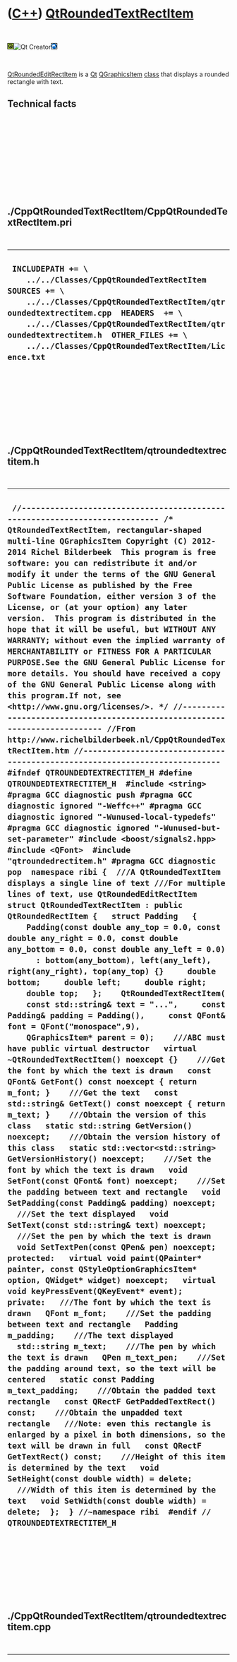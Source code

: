 



 

 

 

 

 

([C++](Cpp.htm)) [QtRoundedTextRectItem](CppQtRoundedTextRectItem.htm)
======================================================================

 

![Qt](PicQt.png)![Qt
Creator](PicQtCreator.png)![Lubuntu](PicLubuntu.png)

 

[QtRoundedEditRectItem](CppQtRoundedEditRectItem.htm) is a
[Qt](CppQt.htm) [QGraphicsItem](CppQGraphicsItem.htm)
[class](CppClass.htm) that displays a rounded rectangle with text.

Technical facts
---------------

 

 

 

 

 

 

./CppQtRoundedTextRectItem/CppQtRoundedTextRectItem.pri
-------------------------------------------------------

 

  --------------------------------------------------------------------------------------------------------------------------------------------------------------------------------------------------------------------------------------------------------------------------------------------------------------
  ` INCLUDEPATH += \     ../../Classes/CppQtRoundedTextRectItem  SOURCES += \     ../../Classes/CppQtRoundedTextRectItem/qtroundedtextrectitem.cpp  HEADERS  += \     ../../Classes/CppQtRoundedTextRectItem/qtroundedtextrectitem.h  OTHER_FILES += \     ../../Classes/CppQtRoundedTextRectItem/Licence.txt`
  --------------------------------------------------------------------------------------------------------------------------------------------------------------------------------------------------------------------------------------------------------------------------------------------------------------

 

 

 

 

 

./CppQtRoundedTextRectItem/qtroundedtextrectitem.h
--------------------------------------------------

 

  ---------------------------------------------------------------------------------------------------------------------------------------------------------------------------------------------------------------------------------------------------------------------------------------------------------------------------------------------------------------------------------------------------------------------------------------------------------------------------------------------------------------------------------------------------------------------------------------------------------------------------------------------------------------------------------------------------------------------------------------------------------------------------------------------------------------------------------------------------------------------------------------------------------------------------------------------------------------------------------------------------------------------------------------------------------------------------------------------------------------------------------------------------------------------------------------------------------------------------------------------------------------------------------------------------------------------------------------------------------------------------------------------------------------------------------------------------------------------------------------------------------------------------------------------------------------------------------------------------------------------------------------------------------------------------------------------------------------------------------------------------------------------------------------------------------------------------------------------------------------------------------------------------------------------------------------------------------------------------------------------------------------------------------------------------------------------------------------------------------------------------------------------------------------------------------------------------------------------------------------------------------------------------------------------------------------------------------------------------------------------------------------------------------------------------------------------------------------------------------------------------------------------------------------------------------------------------------------------------------------------------------------------------------------------------------------------------------------------------------------------------------------------------------------------------------------------------------------------------------------------------------------------------------------------------------------------------------------------------------------------------------------------------------------------------------------------------------------------------------------------------------------------------------------------------------------------------------------------------------------------------------------------------------------------------------------------------------------------------------------------------------------------------------------------------------------------------------------------------------------------------------------------------------------------------------------------------------------------------------------------------------------------------------------------------------------------------------------------------------------------------------------------------------------------------------------------------------------------------------------------------------------------------------------------------------------------------------------------------------------------------------------------------------------------------------------------------------------------------------------
  ` //--------------------------------------------------------------------------- /* QtRoundedTextRectItem, rectangular-shaped multi-line QGraphicsItem Copyright (C) 2012-2014 Richel Bilderbeek  This program is free software: you can redistribute it and/or modify it under the terms of the GNU General Public License as published by the Free Software Foundation, either version 3 of the License, or (at your option) any later version.  This program is distributed in the hope that it will be useful, but WITHOUT ANY WARRANTY; without even the implied warranty of MERCHANTABILITY or FITNESS FOR A PARTICULAR PURPOSE.See the GNU General Public License for more details. You should have received a copy of the GNU General Public License along with this program.If not, see <http://www.gnu.org/licenses/>. */ //--------------------------------------------------------------------------- //From http://www.richelbilderbeek.nl/CppQtRoundedTextRectItem.htm //--------------------------------------------------------------------------- #ifndef QTROUNDEDTEXTRECTITEM_H #define QTROUNDEDTEXTRECTITEM_H  #include <string>  #pragma GCC diagnostic push #pragma GCC diagnostic ignored "-Weffc++" #pragma GCC diagnostic ignored "-Wunused-local-typedefs" #pragma GCC diagnostic ignored "-Wunused-but-set-parameter" #include <boost/signals2.hpp>  #include <QFont>  #include "qtroundedrectitem.h" #pragma GCC diagnostic pop  namespace ribi {  ///A QtRoundedTextItem displays a single line of text ///For multiple lines of text, use QtRoundedEditRectItem struct QtRoundedTextRectItem : public QtRoundedRectItem {   struct Padding   {     Padding(const double any_top = 0.0, const double any_right = 0.0, const double any_bottom = 0.0, const double any_left = 0.0)       : bottom(any_bottom), left(any_left), right(any_right), top(any_top) {}     double bottom;     double left;     double right;     double top;   };    QtRoundedTextRectItem(     const std::string& text = "...",     const Padding& padding = Padding(),     const QFont& font = QFont("monospace",9),     QGraphicsItem* parent = 0);    ///ABC must have public virtual destructor   virtual ~QtRoundedTextRectItem() noexcept {}    ///Get the font by which the text is drawn   const QFont& GetFont() const noexcept { return m_font; }    ///Get the text   const std::string& GetText() const noexcept { return m_text; }    ///Obtain the version of this class   static std::string GetVersion() noexcept;    ///Obtain the version history of this class   static std::vector<std::string> GetVersionHistory() noexcept;    ///Set the font by which the text is drawn   void SetFont(const QFont& font) noexcept;    ///Set the padding between text and rectangle   void SetPadding(const Padding& padding) noexcept;    ///Set the text displayed   void SetText(const std::string& text) noexcept;    ///Set the pen by which the text is drawn   void SetTextPen(const QPen& pen) noexcept;  protected:   virtual void paint(QPainter* painter, const QStyleOptionGraphicsItem* option, QWidget* widget) noexcept;   virtual void keyPressEvent(QKeyEvent* event);  private:   ///The font by which the text is drawn   QFont m_font;    ///Set the padding between text and rectangle   Padding m_padding;    ///The text displayed   std::string m_text;    ///The pen by which the text is drawn   QPen m_text_pen;    ///Set the padding around text, so the text will be centered   static const Padding m_text_padding;    ///Obtain the padded text rectangle   const QRectF GetPaddedTextRect() const;    ///Obtain the unpadded text rectangle   ///Note: even this rectangle is enlarged by a pixel in both dimensions, so the text will be drawn in full   const QRectF GetTextRect() const;    ///Height of this item is determined by the text   void SetHeight(const double width) = delete;    ///Width of this item is determined by the text   void SetWidth(const double width) = delete;  };  } //~namespace ribi  #endif // QTROUNDEDTEXTRECTITEM_H`
  ---------------------------------------------------------------------------------------------------------------------------------------------------------------------------------------------------------------------------------------------------------------------------------------------------------------------------------------------------------------------------------------------------------------------------------------------------------------------------------------------------------------------------------------------------------------------------------------------------------------------------------------------------------------------------------------------------------------------------------------------------------------------------------------------------------------------------------------------------------------------------------------------------------------------------------------------------------------------------------------------------------------------------------------------------------------------------------------------------------------------------------------------------------------------------------------------------------------------------------------------------------------------------------------------------------------------------------------------------------------------------------------------------------------------------------------------------------------------------------------------------------------------------------------------------------------------------------------------------------------------------------------------------------------------------------------------------------------------------------------------------------------------------------------------------------------------------------------------------------------------------------------------------------------------------------------------------------------------------------------------------------------------------------------------------------------------------------------------------------------------------------------------------------------------------------------------------------------------------------------------------------------------------------------------------------------------------------------------------------------------------------------------------------------------------------------------------------------------------------------------------------------------------------------------------------------------------------------------------------------------------------------------------------------------------------------------------------------------------------------------------------------------------------------------------------------------------------------------------------------------------------------------------------------------------------------------------------------------------------------------------------------------------------------------------------------------------------------------------------------------------------------------------------------------------------------------------------------------------------------------------------------------------------------------------------------------------------------------------------------------------------------------------------------------------------------------------------------------------------------------------------------------------------------------------------------------------------------------------------------------------------------------------------------------------------------------------------------------------------------------------------------------------------------------------------------------------------------------------------------------------------------------------------------------------------------------------------------------------------------------------------------------------------------------------------------------------------------------------------------

 

 

 

 

 

./CppQtRoundedTextRectItem/qtroundedtextrectitem.cpp
----------------------------------------------------

 

  --------------------------------------------------------------------------------------------------------------------------------------------------------------------------------------------------------------------------------------------------------------------------------------------------------------------------------------------------------------------------------------------------------------------------------------------------------------------------------------------------------------------------------------------------------------------------------------------------------------------------------------------------------------------------------------------------------------------------------------------------------------------------------------------------------------------------------------------------------------------------------------------------------------------------------------------------------------------------------------------------------------------------------------------------------------------------------------------------------------------------------------------------------------------------------------------------------------------------------------------------------------------------------------------------------------------------------------------------------------------------------------------------------------------------------------------------------------------------------------------------------------------------------------------------------------------------------------------------------------------------------------------------------------------------------------------------------------------------------------------------------------------------------------------------------------------------------------------------------------------------------------------------------------------------------------------------------------------------------------------------------------------------------------------------------------------------------------------------------------------------------------------------------------------------------------------------------------------------------------------------------------------------------------------------------------------------------------------------------------------------------------------------------------------------------------------------------------------------------------------------------------------------------------------------------------------------------------------------------------------------------------------------------------------------------------------------------------------------------------------------------------------------------------------------------------------------------------------------------------------------------------------------------------------------------------------------------------------------------------------------------------------------------------------------------------------------------------------------------------------------------------------------------------------------------------------------------------------------------------------------------------------------------------------------------------------------------------------------------------------------------------------------------------------------------------------------------------------------------------------------------------------------------------------------------------------------------------------------------------------------------------------------------------------------------------------------------------------------------------------------------------------------------------------------------------------------------------------------------------------------------------------------------------------------------------------------------------------------------------------------------------------------------------------------------------------------------------------------------------------------------------------------------------------------------------------------------------------------------------------------------------------------------------------------------------------------------------------------------------------------------------------------------------------------------------------------------------------------------------------------------------------------------------------------------------------------------------------------------------------------------------------------------------------------------------------------------------------------------------------------------------------------------------------------------------------------------------------------------------------------------------------------------------------------------------------------------------------------------------------------------------------------------------------------------------------------------------------------------------------------------------------------------------------------------------------------------------------------------------------------------------------------------------------------------------------------------------------------------------------------------------------------------------------------------------------------------------------------------------------------------------------------------------------------------------------------------------------------------------------------------------------------------------------------------------------------------------------------------------------------------------------------------------------------------------------------------------------------------------------------------------------------------------------------------------------------------------------------------------------------------------------------------------------------------------------------------------------------------------------------------------------------------------------------------------------------------------------------------------------------------------------------------------------------------------------------------------------------------------------------------------------------------------------------------------------------------------------------------------------------------------------------------------------------------------------------------------------------------------------------
  ` //--------------------------------------------------------------------------- /* QtRoundedTextRectItem, rectangular-shaped multi-line QGraphicsItem Copyright (C) 2012-2014 Richel Bilderbeek  This program is free software: you can redistribute it and/or modify it under the terms of the GNU General Public License as published by the Free Software Foundation, either version 3 of the License, or (at your option) any later version.  This program is distributed in the hope that it will be useful, but WITHOUT ANY WARRANTY; without even the implied warranty of MERCHANTABILITY or FITNESS FOR A PARTICULAR PURPOSE.See the GNU General Public License for more details. You should have received a copy of the GNU General Public License along with this program.If not, see <http://www.gnu.org/licenses/>. */ //--------------------------------------------------------------------------- //From http://www.richelbilderbeek.nl/CppQtRoundedTextRectItem.htm //--------------------------------------------------------------------------- #pragma GCC diagnostic push #pragma GCC diagnostic ignored "-Weffc++" #pragma GCC diagnostic ignored "-Wunused-local-typedefs" #pragma GCC diagnostic ignored "-Wunused-but-set-parameter" #include "qtroundedtextrectitem.h"  #include <cassert> #include <sstream> #include <QBrush> #include <QFont> #include <QGraphicsScene> #include <QKeyEvent> #include <QInputDialog> #include <QPainter>  //#include "trace.h" #pragma GCC diagnostic pop  const ribi::QtRoundedTextRectItem::Padding ribi::QtRoundedTextRectItem::m_text_padding(3.0,0.0,0.0,3.0);  ribi::QtRoundedTextRectItem::QtRoundedTextRectItem(   const std::string& text,   const Padding& padding,   const QFont& font,   QGraphicsItem* parent)   : QtRoundedRectItem(parent),     m_font(font),     m_padding(padding),     m_text{}, //Empty std::string, as m_text must be set by SetText     m_text_pen{} {   this->setFlags(       QGraphicsItem::ItemIsFocusable     | QGraphicsItem::ItemIsMovable     | QGraphicsItem::ItemIsSelectable);    ///Obtain a white background   this->setBrush(QBrush(QColor(255,255,255)));    this->SetFont(font);   this->SetRadiusX(4.0);   this->SetRadiusY(4.0);   this->SetText(text);  }  const QRectF ribi::QtRoundedTextRectItem::GetPaddedTextRect() const {   return GetTextRect().adjusted(     -m_text_padding.left,     -m_text_padding.top,      m_text_padding.right,      m_text_padding.bottom); }  const QRectF ribi::QtRoundedTextRectItem::GetTextRect() const {   const double h = QFontMetricsF(m_font).height();   const double w = QFontMetricsF(m_font).width(m_text.c_str());   #ifdef _WIN32   //adjusted(0.0,0.0,2.0,0.0) works fine for 50% of the fonts supplied by Wine under native Lubuntu   //adjusted(0.0,0.0,3.0,0.0) works fine for 80% of the fonts supplied by Wine under native Lubuntu   return QRectF(-0.5 * w, -0.5 * h,w,h).adjusted(0.0,0.0,3.0,0.0);   #else   //adjusted(0.0,0.0,2.0,-1.0) works fine for 90% of the fonts under native Lubuntu   //adjusted(0.0,0.0,3.0,-1.0) works fine for 99% of the fonts under native Lubuntu   //adjusted(0.0,0.0,4.0,-1.0) works fine for all the fonts I've tried under native Lubuntu   return QRectF(-0.5 * w, -0.5 * h,w,h).adjusted(0.0,0.0,2.0,-1.0);   #endif }  std::string ribi::QtRoundedTextRectItem::GetVersion() noexcept {   return "1.3"; }  std::vector<std::string> ribi::QtRoundedTextRectItem::GetVersionHistory() noexcept {   return {     "2012-12-19: version 1.0: initial version",     "2012-12-20: version 1.1: added response to key press, text is displayed fully",     "2012-12-21: version 1.2: added debug drawing, text is displayed correctly to the pixel",     "2012-12-28: version 1.3: fixed incomplete displaying when using Wine",   }; }  void ribi::QtRoundedTextRectItem::keyPressEvent(QKeyEvent* event) {   switch (event->key())   {     case Qt::Key_F2:     {       bool ok = true;       const QString s = QInputDialog::getText(0,"Edit text","New text",QLineEdit::Normal,m_text.c_str(),&ok);       if (ok) SetText(s.toStdString());     }     break;   }   QtRoundedRectItem::keyPressEvent(event); }  void ribi::QtRoundedTextRectItem::paint(QPainter* painter, const QStyleOptionGraphicsItem* option, QWidget* widget) noexcept {   QtRoundedRectItem::paint(painter,option,widget);   painter->setFont(m_font);   //#define DISPLAY_DIFFERENT_RECTS_873658735672347834573985792   #ifdef  DISPLAY_DIFFERENT_RECTS_873658735672347834573985792   painter->setBrush(QBrush(QColor(255,0,0)));   painter->drawRect(this->GetPaddedTextRect());   painter->setBrush(QBrush(QColor(0,0,255)));   painter->drawRect(this->GetTextRect());   #endif   painter->setPen(m_text_pen);   painter->drawText(GetTextRect(),m_text.c_str()); }  #pragma GCC diagnostic push #pragma GCC diagnostic ignored "-Wunused-but-set-parameter" void ribi::QtRoundedTextRectItem::SetFont(const QFont& font) noexcept {   if (m_font != font)   {     m_font = font;     this->update();     //this->m_signal_item_has_updated(this);     //m_signal_request_scene_update();   } } #pragma GCC diagnostic pop  void ribi::QtRoundedTextRectItem::SetPadding(const Padding& padding) noexcept {   if ( padding.bottom != m_padding.bottom     || padding.left   != m_padding.left     || padding.right  != m_padding.right     || padding.top    != m_padding.top     )   {     m_padding = padding;     const QRectF text_rect = GetPaddedTextRect();     this->SetRoundedRect(       text_rect.adjusted(         -m_padding.left,         -m_padding.top,          m_padding.right,          m_padding.bottom),       this->GetRadiusX(),       this->GetRadiusY()     );     this->update();     //this->m_signal_item_has_updated(this);     //m_signal_request_scene_update();   } }  void ribi::QtRoundedTextRectItem::SetText(const std::string& text) noexcept {   if (text != m_text)   {     m_text = text;     const QRectF text_rect = GetPaddedTextRect();     this->SetRoundedRect(       text_rect.adjusted(         -m_padding.left,         -m_padding.top,          m_padding.right,          m_padding.bottom),       this->GetRadiusX(),       this->GetRadiusY()     );     this->update();     //this->m_signal_item_has_updated(this);     //m_signal_request_scene_update();   } }  void ribi::QtRoundedTextRectItem::SetTextPen(const QPen& pen) noexcept {   if (m_text_pen != pen)   {     m_text_pen = pen;     this->update();     //this->m_signal_item_has_updated(this);   } }`
  --------------------------------------------------------------------------------------------------------------------------------------------------------------------------------------------------------------------------------------------------------------------------------------------------------------------------------------------------------------------------------------------------------------------------------------------------------------------------------------------------------------------------------------------------------------------------------------------------------------------------------------------------------------------------------------------------------------------------------------------------------------------------------------------------------------------------------------------------------------------------------------------------------------------------------------------------------------------------------------------------------------------------------------------------------------------------------------------------------------------------------------------------------------------------------------------------------------------------------------------------------------------------------------------------------------------------------------------------------------------------------------------------------------------------------------------------------------------------------------------------------------------------------------------------------------------------------------------------------------------------------------------------------------------------------------------------------------------------------------------------------------------------------------------------------------------------------------------------------------------------------------------------------------------------------------------------------------------------------------------------------------------------------------------------------------------------------------------------------------------------------------------------------------------------------------------------------------------------------------------------------------------------------------------------------------------------------------------------------------------------------------------------------------------------------------------------------------------------------------------------------------------------------------------------------------------------------------------------------------------------------------------------------------------------------------------------------------------------------------------------------------------------------------------------------------------------------------------------------------------------------------------------------------------------------------------------------------------------------------------------------------------------------------------------------------------------------------------------------------------------------------------------------------------------------------------------------------------------------------------------------------------------------------------------------------------------------------------------------------------------------------------------------------------------------------------------------------------------------------------------------------------------------------------------------------------------------------------------------------------------------------------------------------------------------------------------------------------------------------------------------------------------------------------------------------------------------------------------------------------------------------------------------------------------------------------------------------------------------------------------------------------------------------------------------------------------------------------------------------------------------------------------------------------------------------------------------------------------------------------------------------------------------------------------------------------------------------------------------------------------------------------------------------------------------------------------------------------------------------------------------------------------------------------------------------------------------------------------------------------------------------------------------------------------------------------------------------------------------------------------------------------------------------------------------------------------------------------------------------------------------------------------------------------------------------------------------------------------------------------------------------------------------------------------------------------------------------------------------------------------------------------------------------------------------------------------------------------------------------------------------------------------------------------------------------------------------------------------------------------------------------------------------------------------------------------------------------------------------------------------------------------------------------------------------------------------------------------------------------------------------------------------------------------------------------------------------------------------------------------------------------------------------------------------------------------------------------------------------------------------------------------------------------------------------------------------------------------------------------------------------------------------------------------------------------------------------------------------------------------------------------------------------------------------------------------------------------------------------------------------------------------------------------------------------------------------------------------------------------------------------------------------------------------------------------------------------------------------------------------------------------------------------------------------------------------------------------------------------------------------

 

 

 

 

 





 




This page has been created by the [tool](Tools.htm)
[CodeToHtml](ToolCodeToHtml.htm)

